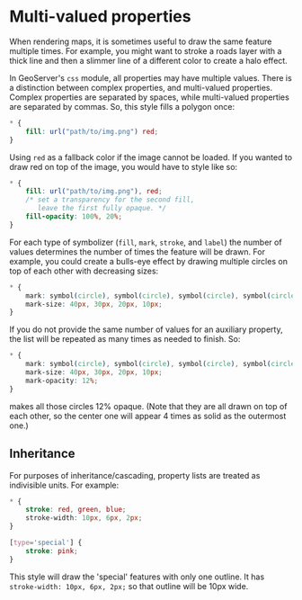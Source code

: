 # Multi-valued properties

When rendering maps, it is sometimes useful to draw the same feature multiple times. For example, you might want to stroke a roads layer with a thick line and then a slimmer line of a different color to create a halo effect.

In GeoServer's `css` module, all properties may have multiple values. There is a distinction between complex properties, and multi-valued properties. Complex properties are separated by spaces, while multi-valued properties are separated by commas. So, this style fills a polygon once:

``` css
* {
    fill: url("path/to/img.png") red;
}
```

Using `red` as a fallback color if the image cannot be loaded. If you wanted to draw red on top of the image, you would have to style like so:

``` css
* {
    fill: url("path/to/img.png"), red;
    /* set a transparency for the second fill,
       leave the first fully opaque. */
    fill-opacity: 100%, 20%;
}
```

For each type of symbolizer (`fill`, `mark`, `stroke`, and `label`) the number of values determines the number of times the feature will be drawn. For example, you could create a bulls-eye effect by drawing multiple circles on top of each other with decreasing sizes:

``` css
* {
    mark: symbol(circle), symbol(circle), symbol(circle), symbol(circle);
    mark-size: 40px, 30px, 20px, 10px;
}
```

If you do not provide the same number of values for an auxiliary property, the list will be repeated as many times as needed to finish. So:

``` css
* {
    mark: symbol(circle), symbol(circle), symbol(circle), symbol(circle);
    mark-size: 40px, 30px, 20px, 10px;
    mark-opacity: 12%;
}
```

makes all those circles 12% opaque. (Note that they are all drawn on top of each other, so the center one will appear 4 times as solid as the outermost one.)

## Inheritance

For purposes of inheritance/cascading, property lists are treated as indivisible units. For example:

``` css
* {
    stroke: red, green, blue;
    stroke-width: 10px, 6px, 2px;
}

[type='special'] {
    stroke: pink;
}
```

This style will draw the 'special' features with only one outline. It has `stroke-width: 10px, 6px, 2px;` so that outline will be 10px wide.
